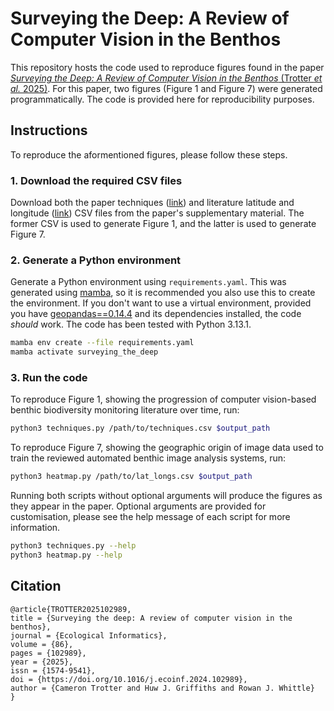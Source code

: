 # Surveying the Deep: A Review of Computer Vision in the Benthos

This repository hosts the code used to reproduce figures found in the paper [_Surveying the Deep: A Review of Computer Vision in the Benthos_ (Trotter _et al._ 2025)](https://doi.org/10.1016/j.ecoinf.2024.102989). For this paper, two figures (Figure 1 and Figure 7) were generated programmatically. The code is provided here for reproducibility purposes.

## Instructions
To reproduce the aformentioned figures, please follow these steps.

### 1. Download the required CSV files
Download both the paper techniques ([link](https://ars.els-cdn.com/content/image/1-s2.0-S1574954124005314-mmc2.csv)) and literature latitude and longitude ([link](https://ars.els-cdn.com/content/image/1-s2.0-S1574954124005314-mmc1.csv)) CSV files from the paper's supplementary material. The former CSV is used to generate Figure 1, and the latter is used to generate Figure 7.

### 2. Generate a Python environment
Generate a Python environment using `requirements.yaml`. This was generated using [mamba](https://github.com/mamba-org/mamba), so it is recommended you also use this to create the environment. If you don't want to use a virtual environment, provided you have [geopandas==0.14.4](https://geopandas.org/en/stable/) and its dependencies installed, the code _should_ work. The code has been tested with Python 3.13.1.

```bash
mamba env create --file requirements.yaml
mamba activate surveying_the_deep
```

### 3. Run the code

To reproduce Figure 1, showing the progression of computer vision-based benthic biodiversity monitoring literature over time, run:

```bash
python3 techniques.py /path/to/techniques.csv $output_path                         
```         

To reproduce Figure 7, showing the geographic origin of image data used to train the reviewed automated benthic image analysis systems, run:

```bash
python3 heatmap.py /path/to/lat_longs.csv $output_path
```
Running both scripts without optional arguments will produce the figures as they appear in the paper. Optional arguments are provided for customisation, please see the help message of each script for more information.

```bash
python3 techniques.py --help
python3 heatmap.py --help
```

## Citation

```
@article{TROTTER2025102989,
title = {Surveying the deep: A review of computer vision in the benthos},
journal = {Ecological Informatics},
volume = {86},
pages = {102989},
year = {2025},
issn = {1574-9541},
doi = {https://doi.org/10.1016/j.ecoinf.2024.102989},
author = {Cameron Trotter and Huw J. Griffiths and Rowan J. Whittle}
}
```

